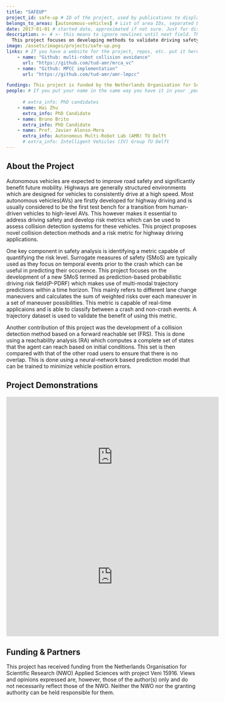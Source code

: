 ```yaml
---
title: "SAFEUP"
project_id: safe-up # ID of the project, used by publications to display in this project.
belongs_to_areas: [autonomous-vehicles] # List of area IDs, separated by commas.
date: 2017-01-01 # started date, approximated if not sure. Just for display purposes and ordering
description: >- # >- this means to ignore newlines until next field. This is the project description, displayed in the project's card"
  This project focuses on developing methods to validate driving safety for autonomous vehicles and ensure that at each time instance, the vehicle should not have a high probability of colliding with a traffic participant. This is done using reachability analysis and developing probabilistic risk metrics capable of identifying potential crashes in advance. 
image: /assets/images/projects/safe-up.png
links: # If you have a website for the project, repos, etc. put it here.
    - name: "Github: multi-robot collision avoidance"
      url: "https://github.com/tud-amr/mrca_vc"
    - name: "Github: MPCC implementation"
      url: "https://github.com/tud-amr/amr-lmpcc"

fundings: This project is funded by the Netherlands Organisation for Scientific Research (NWO) Applied Sciences with project Veni 15916
people: # If you put your name in the same way you have it in your _people entry, your preferred link will be added. extra_info is optional.
    
      # extra_info: PhD candidates
    - name: Hai Zhu
      extra_info: PhD Candidate
    - name: Bruno Brito
      extra_info: PhD Candidate
    - name: Prof. Javier Alonso-Mora
      extra_info: Autonomous Multi-Robot Lab (AMR) TU Delft
      # extra_info: Intelligent Vehicles (IV) Group TU Delft
---
```

<!-- Here you put the main body of the page, in markdown. You can also mix in html, or change this .md to .html -->
<!-- The fields of People, Funding, Links and Publications will be generated automatically -->

## About the Project

Autonomous vehicles are expected to improve road safety and significantly benefit future mobility. Highways are generally structured environments which are designed for vehicles to consistently drive at a high speed. Most autonomous vehicles(AVs) are firstly developed for highway driving and is usually considered to be the first test bench for a transition from human-driven vehicles to high-level AVs. This however makes it essential to address driving safety and develop risk metrics which can be used to assess collision detection systems for these vehicles. This project proposes novel collision detection methods and a risk metric for highway driving applications. 

One key component in safety analysis is identifying a metric capable of quantifying the risk level. Surrogate measures of safety (SMoS) are typically used as they focus on temporal events prior to the crash which can be useful in predicting their occurence. This project focuses on the development of a new SMoS termed as prediction-based probabilistic driving risk field(P-PDRF) which makes use of multi-modal trajectory predictions within a time horizon. This mainly refers to different lane change maneuvers and calculates the sum of weighted risks over each maneuver in a set of maneuver possibilities. This metric is capable of real-time applicaions and is able to classify between a crash and non-crash events. A trajectory dataset is used to validate the benefit of using this metric.

Another contribution of this project was the development of a collision detection method based on a forward reachable set (FRS). This is done using a reachability analysis (RA) which computes a complete set of states that the agent can reach based on initial conditions. This set is then compared with that of the other road users to ensure that there is no overlap. This is done using a neural-network based prediction model that can be trained to minimize vehicle position errors. 


## Project Demonstrations

<div class="video-wrapper ratio ratio-16x9"> 
  <iframe width="560" height="315" src="https://www.youtube.com/embed/OOMZn5TQ00Q?si=gMRI97EfWVCcmhhX&mute=1" title="YouTube video player" frameborder="0" allow="accelerometer; autoplay; clipboard-write; encrypted-media; gyroscope; picture-in-picture; web-share" referrerpolicy="strict-origin-when-cross-origin" allowfullscreen></iframe>
</div>
<div class="video-wrapper ratio ratio-16x9">  
  <iframe width="560" height="315" src="https://www.youtube.com/embed/tkRbsAuSTrA?si=PnL1cEa3R16thsAv&mute=1" title="YouTube video player" frameborder="0" allow="accelerometer; autoplay; clipboard-write; encrypted-media; gyroscope; picture-in-picture; web-share" referrerpolicy="strict-origin-when-cross-origin" allowfullscreen></iframe>
</div>

## Funding & Partners

This project has received funding from the Netherlands Organisation for Scientific Research (NWO) Applied Sciences with project Veni 15916. Views and opinions expressed are, however, those of the author(s) only and do not necessarily reflect those of the NWO. Neither the NWO nor the granting authority can be held responsible for them.
